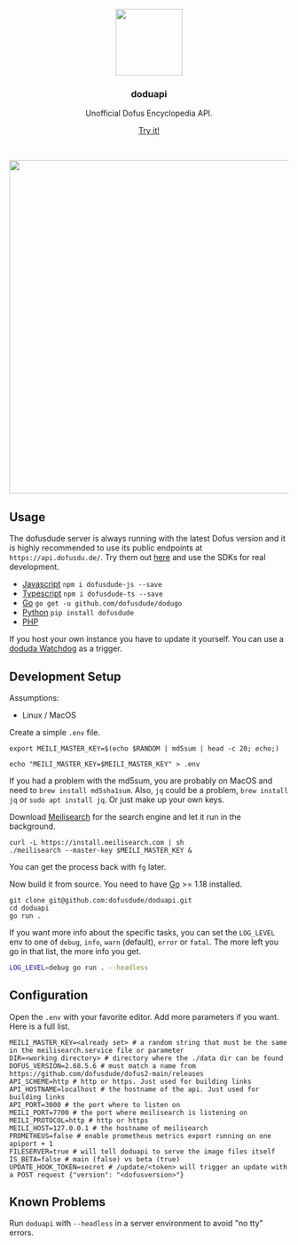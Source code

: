 <p align="center">
  <img src="https://docs.dofusdu.de/logo_cropped.png" width="120">
  <h3 align="center">doduapi</h3>
  <p align="center">Unofficial Dofus Encyclopedia API.</p>
  <p align="center"><a href="https://docs.dofusdu.de">Try it!</a></p>
  <p align="center"><a href="https://goreportcard.com/report/github.com/dofusdude/doduapi"><img src="https://goreportcard.com/badge/github.com/dofusdude/doduapi" alt=""></a> <a href="https://github.com/dofusdude/doduda/actions/workflows/tests.yml"><img src="https://github.com/dofusdude/doduapi/actions/workflows/tests.yml/badge.svg" alt=""></a>
  </p>
</p>

<p align="center">
  <img src="https://vhs.charm.sh/vhs-2mgsbcqX7zIII0IvqV5uw0.gif" width="600">
</p>

## Usage

The dofusdude server is always running with the latest Dofus version and it is highly recommended to use its public endpoints at `https://api.dofusdu.de/`. Try them out [here](https://docs.dofusdu.de) and use the SDKs for real development.

- [Javascript](https://github.com/dofusdude/dofusdude-js) `npm i dofusdude-js --save`
- [Typescript](https://github.com/dofusdude/dofusdude-ts) `npm i dofusdude-ts --save`
- [Go](https://github.com/dofusdude/dodugo) `go get -u github.com/dofusdude/dodugo`
- [Python](https://github.com/dofusdude/dofusdude-py) `pip install dofusdude`
- [PHP](https://github.com/dofusdude/dofusdude-php)

If you host your own instance you have to update it yourself. You can use a [doduda Watchdog](https://github.com/dofusdude/doduda#watchdog) as a trigger.

## Development Setup

Assumptions:

- Linux / MacOS

Create a simple `.env` file.

```shell
export MEILI_MASTER_KEY=$(echo $RANDOM | md5sum | head -c 20; echo;)

echo "MEILI_MASTER_KEY=$MEILI_MASTER_KEY" > .env
```

If you had a problem with the md5sum, you are probably on MacOS and need to `brew install md5sha1sum`. Also, `jq` could be a problem, `brew install jq` or `sudo apt install jq`. Or just make up your own keys.

Download [Meilisearch](https://www.meilisearch.com/docs/learn/getting_started/installation#local-installation) for the search engine and let it run in the background.

```shell
curl -L https://install.meilisearch.com | sh
./meilisearch --master-key $MEILI_MASTER_KEY &
```

You can get the process back with `fg` later.

Now build it from source. You need to have [Go](https://go.dev/doc/install) >= 1.18 installed.

```shell
git clone git@github.com:dofusdude/doduapi.git
cd doduapi
go run .
```

If you want more info about the specific tasks, you can set the `LOG_LEVEL` env to one of `debug`, `info`, `warn` (default), `error` or `fatal`. The more left you go in that list, the more info you get.

```bash
LOG_LEVEL=debug go run . --headless
```

## Configuration

Open the `.env` with your favorite editor. Add more parameters if you want. Here is a full list.

```shell
MEILI_MASTER_KEY=<already set> # a random string that must be the same in the meilisearch.service file or parameter
DIR=<working directory> # directory where the ./data dir can be found
DOFUS_VERSION=2.68.5.6 # must match a name from https://github.com/dofusdude/dofus2-main/releases
API_SCHEME=http # http or https. Just used for building links
API_HOSTNAME=localhost # the hostname of the api. Just used for building links
API_PORT=3000 # the port where to listen on
MEILI_PORT=7700 # the port where meilisearch is listening on
MEILI_PROTOCOL=http # http or https
MEILI_HOST=127.0.0.1 # the hostname of meilisearch
PROMETHEUS=false # enable prometheus metrics export running on one apiport + 1
FILESERVER=true # will tell doduapi to serve the image files itself
IS_BETA=false # main (false) vs beta (true)
UPDATE_HOOK_TOKEN=secret # /update/<token> will trigger an update with a POST request {"version": "<dofusversion>"}
```

## Known Problems

Run `doduapi` with `--headless` in a server environment to avoid "no tty" errors.
